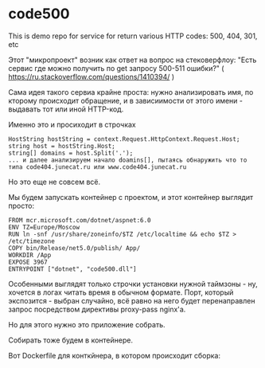 # code500
This is demo repo for service for return various HTTP codes: 500, 404, 301, etc

Этот "микропроект" возник как ответ на вопрос на стековерфлоу: "Есть сервис где можно получить по get запросу 500-511 ошибки?" ( https://ru.stackoverflow.com/questions/1410394/ )

Сама идея такого сервиа крайне проста: нужно анализировать имя, по кторому происходит обращение, и в зависиимости от этого имени - выдавать тот или иной HTTP-код.

Именно это и просиходит в строчках 

```
HostString hostString = context.Request.HttpContext.Request.Host;
string host = hostString.Host;
string[] domains = host.Split('.');
... и далее анализируем начало doamins[], пытаясь обнаружить что то типа code404.junecat.ru или www.code404.junecat.ru
```

Но это еще не совсем всё.

Мы будем запускать контейнер с проектом, и этот контейнер выглядит просто:

```
FROM mcr.microsoft.com/dotnet/aspnet:6.0
ENV TZ=Europe/Moscow
RUN ln -snf /usr/share/zoneinfo/$TZ /etc/localtime && echo $TZ > /etc/timezone
COPY bin/Release/net5.0/publish/ App/
WORKDIR /App
EXPOSE 3967
ENTRYPOINT ["dotnet", "code500.dll"]
```

Особенными выглядят только строчки установки нужной таймзоны - ну, хочется в логах читать время в обычном формате. Порт, который экспозится - выбран случайно, всё равно на него будет перенаправлен запрос посредством директивы proxy-pass nginx'а.

Но для этого нужно это приложение собрать.

Собирать тоже будем в контейнере.

Вот Dockerfile для конткйнера, в котором происходит сборка:

